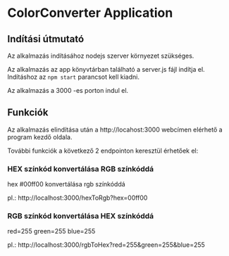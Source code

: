 # ColorConverter Application

## Indítási útmutató
Az alkalmazás indításához nodejs szerver környezet szükséges. 

Az alkalmazás az app könyvtárban található a server.js fájl indítja el. 
Indításhoz az ```npm start``` parancsot kell kiadni. 

Az alkalmazás a 3000 -es porton indul el.

## Funkciók

Az alkalmazás elindítása után a http://locahost:3000 webcímen elérhető a program kezdő oldala. 

További funkciók a következő 2 endpointon keresztül érhetőek el:

### HEX színkód konvertálása RGB színkóddá

hex #00ff00 konvertálása rgb színkóddá 

pl.: http://localhost:3000/hexToRgb?hex=00ff00

### RGB színkód konvertálása HEX színkóddá

red=255
green=255
blue=255

pl.: http://localhost:3000/rgbToHex?red=255&green=255&blue=255
